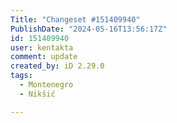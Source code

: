 ```yaml
---
Title: "Changeset #151409940"
PublishDate: "2024-05-16T13:56:17Z"
id: 151409940
user: kentakta
comment: update
created_by: iD 2.29.0
tags:
  - Montenegro
  - Nikšić

---
```

